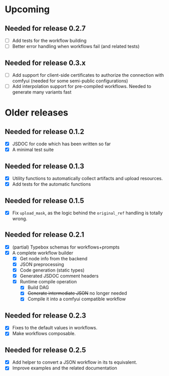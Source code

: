 # Upcoming

## Needed for release 0.2.7

- [ ] Add tests for the workflow building
- [ ] Better error handling when workflows fail (and related tests)

## Needed for release 0.3.x

- [ ] Add support for client-side certificates to authorize the connection with comfyui (needed for some semi-public configurations)
- [ ] Add interpolation support for pre-compiled workflows. Needed to generate many variants fast

# Older releases

## Needed for release 0.1.2

- [x] JSDOC for code which has been written so far
- [x] A minimal test suite

## Needed for release 0.1.3

- [x] Utility functions to automatically collect artifacts and upload resources.
- [x] Add tests for the automatic functions

## Needed for release 0.1.5

- [x] Fix `upload_mask`, as the logic behind the `original_ref` handling is totally wrong.

## Needed for release 0.2.1

- [x] (partial) Typebox schemas for workflows+prompts
- [x] A complete workflow builder
  - [x] Get node info from the backend
  - [x] JSON preprocessing
  - [x] Code generation (static types)
  - [x] Generated JSDOC comment headers
  - [x] Runtime compile operation
    - [x] Build DAG
    - [x] ~~Generate intermediate JSON~~ no longer needed
    - [x] Compile it into a comfyui compatible workflow

## Needed for release 0.2.3

- [x] Fixes to the default values in workflows.
- [x] Make workflows composable.

## Needed for release 0.2.5

- [x] Add helper to convert a JSON workflow in its ts equivalent.
- [x] Improve examples and the related documentation

